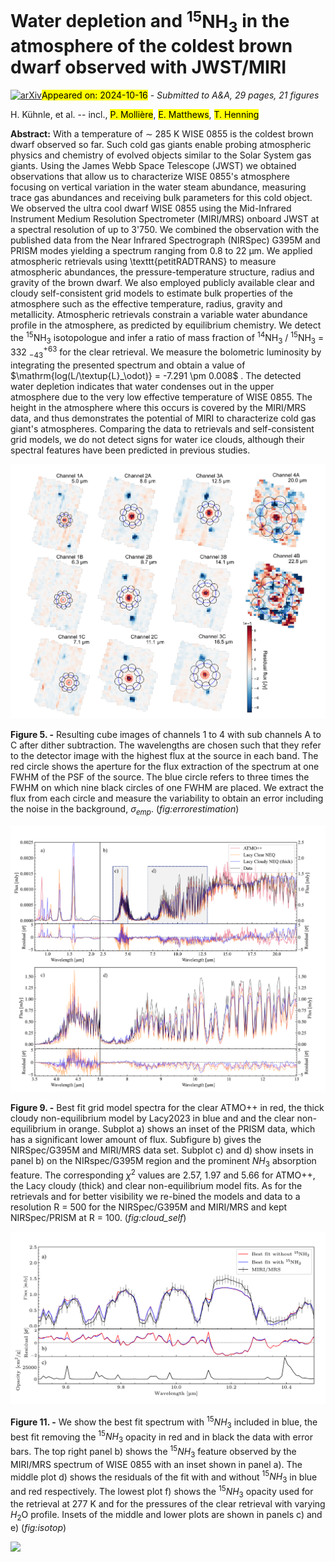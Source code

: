 <div class="macros" style="visibility:hidden;">
$\newcommand{\ensuremath}{}$
$\newcommand{\xspace}{}$
$\newcommand{\object}[1]{\texttt{#1}}$
$\newcommand{\farcs}{{.}''}$
$\newcommand{\farcm}{{.}'}$
$\newcommand{\arcsec}{''}$
$\newcommand{\arcmin}{'}$
$\newcommand{\ion}[2]{#1#2}$
$\newcommand{\textsc}[1]{\textrm{#1}}$
$\newcommand{\hl}[1]{\textrm{#1}}$
$\newcommand{\footnote}[1]{}$
$\newcommand{\todo}[1]{\textbf{\color{orange}#1}}$
$\newcommand{\RJ}{R_\mathrm{J}}$
$\newcommand{\MJ}{M_\mathrm{J}}$</div>



<div id="title">

# Water depletion and $\mathrm{^{15}NH_3}$ in the atmosphere of the coldest brown dwarf observed with JWST/MIRI

</div>
<div id="comments">

[![arXiv](https://img.shields.io/badge/arXiv-2410.10933-b31b1b.svg)](https://arxiv.org/abs/2410.10933)<mark>Appeared on: 2024-10-16</mark> -  _Submitted to A&A, 29 pages, 21 figures_

</div>
<div id="authors">

H. Kühnle, et al. -- incl., <mark>P. Mollière</mark>, <mark>E. Matthews</mark>, <mark>T. Henning</mark>

</div>
<div id="abstract">

**Abstract:** With a temperature of $\sim$ 285 K WISE 0855 is the coldest brown dwarf observed so far. Such cold gas giants enable probing atmospheric physics and chemistry of evolved objects similar to the Solar System gas giants. Using the James Webb Space Telescope (JWST) we obtained observations that allow us to characterize WISE 0855's atmosphere focusing on vertical variation in the water steam abundance, measuring trace gas abundances and receiving bulk parameters for this cold object. We observed the ultra cool dwarf WISE 0855 using the Mid-Infrared Instrument Medium Resolution Spectrometer (MIRI/MRS) onboard JWST at a spectral resolution of up to 3'750. We combined the observation with the published data from the Near Infrared Spectrograph (NIRSpec) G395M and PRISM modes yielding a spectrum ranging from 0.8 to 22 µm. We applied atmospheric retrievals using \texttt{petitRADTRANS} to measure atmospheric abundances, the pressure-temperature structure, radius and gravity of the brown dwarf. We also employed publicly available clear and cloudy self-consistent grid models to estimate bulk properties of the atmosphere such as the effective temperature, radius, gravity and metallicity. Atmospheric retrievals constrain a variable water abundance profile in the atmosphere, as predicted by equilibrium chemistry. We detect the $\mathrm{^{15}NH_3}$ isotopologue and infer a ratio of mass fraction of $\mathrm{^{14}NH_3}$ / $\mathrm{^{15}NH_3}$ = 332 $^{+63}_{-43}$ for the clear retrieval. We measure the bolometric luminosity by integrating the presented spectrum and obtain a value of $\mathrm{log(L/\textup{L}_\odot)} = -7.291 \pm 0.008$ . The detected water depletion indicates that water condenses out in the upper atmosphere due to the very low effective temperature of WISE 0855. The height in the atmosphere where this occurs is covered by the MIRI/MRS data, and thus demonstrates the potential of MIRI to characterize cold gas giant's atmospheres. Comparing the data to retrievals and self-consistent grid models, we do not detect signs for water ice clouds, although their spectral features have been predicted in previous studies.

</div>

<div id="div_fig1">

<img src="tmp_2410.10933/./DetEmpError.png" alt="Fig5" width="100%"/>

**Figure 5. -** Resulting cube images of channels 1 to 4 with sub channels A to C after dither subtraction. The wavelengths are chosen such that they refer to the detector image with the highest flux at the source in each band. The red circle shows the aperture for the flux extraction of the spectrum at one FWHM of the PSF of the source. The blue circle refers to three times the FWHM on which nine black circles of one FWHM are placed. We extract the flux from each circle and measure the variability to obtain an error including the noise in the background, $\sigma_{emp}$.  (*fig:errorestimation*)

</div>
<div id="div_fig2">

<img src="tmp_2410.10933/./CompCloudy.png" alt="Fig9" width="100%"/>

**Figure 9. -** Best fit grid model spectra for the clear ATMO++ in red, the thick cloudy non-equilibrium model by Lacy2023 in blue and and the clear non-equilibrium in orange. Subplot a) shows an inset of the PRISM data, which has a significant lower amount of flux. Subfigure b) gives the NIRSpec/G395M and MIRI/MRS data set. Subplot c) and d) show insets in panel b) on the NIRspec/G395M region and the prominent $NH_3$ absorption feature. The corresponding $\chi^2$ values are 2.57, 1.97 and 5.66 for ATMO++, the Lacy cloudy (thick) and clear non-equilibrium model fits. As for the retrievals and for better visibility we re-bined the models and data to a resolution R = 500 for the NIRSpec/G395M and MIRI/MRS and kept NIRSpec/PRISM at R = 100. (*fig:cloud_self*)

</div>
<div id="div_fig3">

<img src="tmp_2410.10933/./Isotopologue.png" alt="Fig11" width="100%"/>

**Figure 11. -** We show the best fit spectrum with $^{15}$$NH_3$ included in blue, the best fit removing the $^{15}$$NH_3$ opacity in red and in black the data with error bars. The top right panel b) shows the $^{15}$$NH_3$ feature observed by the MIRI/MRS spectrum of WISE 0855 with an inset shown in panel a). The middle plot d) shows the residuals of the fit with and without $^{15}$$NH_3$ in blue and red respectively. The lowest plot f) shows the $^{15}$$NH_3$ opacity used for the retrieval at 277 K and for the pressures of the clear retrieval with varying $H_2$O profile. Insets of the middle and lower plots are shown in panels c) and e) (*fig:isotop*)

</div><div id="qrcode"><img src=https://api.qrserver.com/v1/create-qr-code/?size=100x100&data="https://arxiv.org/abs/2410.10933"></div>